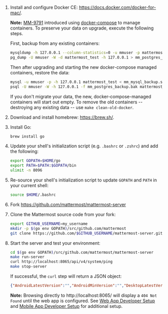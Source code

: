1. Install and configure Docker CE: https://docs.docker.com/docker-for-mac/.

    **Note:** [MM-9791](https://github.com/mattermost/mattermost-server/pull/10872) introduced using [docker-compose](https://docs.docker.com/compose/) to manage containers. To preserve your data on upgrade, execute the following steps.
    
    First, backup from any existing containers:
    ```sh
    mysqldump -h 127.0.0.1 --column-statistics=0 -u mmuser -p mattermost_test > mm_mysql_backup.sql
    pg_dump -U mmuser -W -d mattermost_test -h 127.0.0.1 > mm_postgres_backup.bak
    ```
    Then after upgrading and starting the new docker-compose managed containers, restore the data:
    ```sh
    mysql -u mmuser -p -h 127.0.0.1 mattermost_test < mm_mysql_backup.sql
    psql -U mmuser -W -h 127.0.0.1 -f mm_postgres_backup.bak mattermost_test
    ```
    If you don't migrate your data, the new, docker-compose-managed containers will start out empty. To remove the old containers -- destroying any existing data -- use `make clean-old-docker`.
     
    
2. Download and install homebrew: https://brew.sh/.

3. Install Go:
    ```sh
    brew install go
    ```

4. Update your shell's initialization script (e.g. `.bashrc` or `.zshrc`) and add the following:

    ```sh
    export GOPATH=$HOME/go
    export PATH=$PATH:$GOPATH/bin
    ulimit -n 8096
    ```

5. Re-source your shell's initialization script to update `GOPATH` and `PATH` in your current shell:

    ```sh
    source $HOME/.bashrc
    ```

6. Fork https://github.com/mattermost/mattermost-server

7. Clone the Mattermost source code from your fork:

    ```sh
    export GITHUB_USERNAME=my_username
    mkdir -p $(go env GOPATH)/src/github.com/mattermost
    git clone https://github.com/$GITHUB_USERNAME/mattermost-server.git $(go env GOPATH)/src/github.com/mattermost/mattermost-server
    ```

8. Start the server and test your environment:

    ```sh
    cd $(go env GOPATH)/src/github.com/mattermost/mattermost-server
    make run-server
    curl http://localhost:8065/api/v4/system/ping
    make stop-server
    ```

    If successful, the `curl` step will return a JSON object:
    ```json
    {"AndroidLatestVersion":"","AndroidMinVersion":"","DesktopLatestVersion":"","DesktopMinVersion":"","IosLatestVersion":"","IosMinVersion":"","status":"OK"}
    ```

    **Note:** Browsing directly to http://localhost:8065/ will display a `404 Not Found` until the web app is configured. See [Web App Developer Setup](https://developers.mattermost.com/contribute/webapp/developer-setup/) and [Mobile App Developer Setup](https://developers.mattermost.com/contribute/mobile/developer-setup/) for additional setup.
